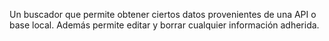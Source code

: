 Un buscador que permite obtener ciertos datos provenientes de una API o base local. Además permite editar y borrar cualquier información adherida.
